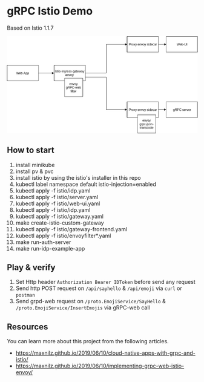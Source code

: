 # gRPC Istio Demo

Based on Istio 1.1.7

![Deployment Diagram](deployment.png?raw=true "Deployment Diagram")

## How to start

1. install minikube
2. install pv & pvc
3. install istio by using the istio's installer in this repo
4. kubectl label namespace default istio-injection=enabled
5. kubectl apply -f istio/idp.yaml
6. kubectl apply -f istio/server.yaml
7. kubectl apply -f istio/web-ui.yaml
8. kubectl apply -f istio/idp.yaml
9. kubectl apply -f istio/gateway.yaml
10. make create-istio-custom-gateway
11. kubectl apply -f istio/gateway-frontend.yaml
12. kubectl apply -f istio/envoyfilter*.yaml
13. make run-auth-server
14. make run-idp-example-app

## Play & verify
1. Set Http header `Authorization Bearer IDToken` before send any request
2. Send http POST request on `/api/sayhello` & `/api/emoji` via `curl` or `postman`
3. Send grpd-web request on `/proto.EmojiService/SayHello` & `/proto.EmojiService/InsertEmojis` via gRPC-web call

## Resources

You can learn more about this project from the following articles.

* https://maxnilz.github.io/2019/06/10/cloud-native-apps-with-grpc-and-istio/
* https://maxnilz.github.io/2019/06/10/implementing-grpc-web-istio-envoy/

